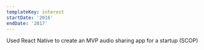 ```yaml
---
templateKey: interest
startDate: '2016'
endDate: '2017'
---
```


Used React Native to create an MVP audio sharing app for a startup (SCOP)
